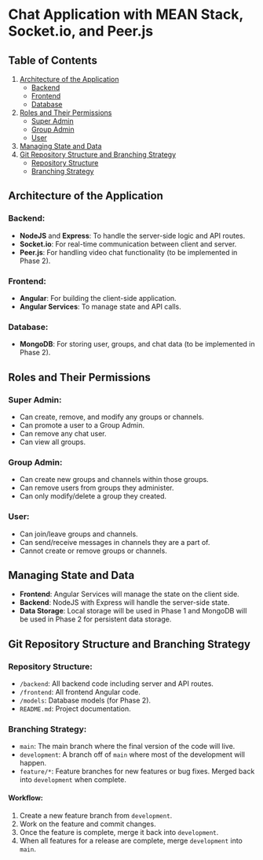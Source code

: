 # Chat Application with MEAN Stack, Socket.io, and Peer.js

## Table of Contents

1. [Architecture of the Application](#architecture-of-the-application)
    - [Backend](#backend)
    - [Frontend](#frontend)
    - [Database](#database)
2. [Roles and Their Permissions](#roles-and-their-permissions)
    - [Super Admin](#super-admin)
    - [Group Admin](#group-admin)
    - [User](#user)
3. [Managing State and Data](#managing-state-and-data)
4. [Git Repository Structure and Branching Strategy](#git-repository-structure-and-branching-strategy)
    - [Repository Structure](#repository-structure)
    - [Branching Strategy](#branching-strategy)

## Architecture of the Application

### Backend:

- **NodeJS** and **Express**: To handle the server-side logic and API routes.
- **Socket.io**: For real-time communication between client and server.
- **Peer.js**: For handling video chat functionality (to be implemented in Phase 2).

### Frontend:

- **Angular**: For building the client-side application.
- **Angular Services**: To manage state and API calls.

### Database:

- **MongoDB**: For storing user, groups, and chat data (to be implemented in Phase 2).

## Roles and Their Permissions

### Super Admin:

- Can create, remove, and modify any groups or channels.
- Can promote a user to a Group Admin.
- Can remove any chat user.
- Can view all groups.

### Group Admin:

- Can create new groups and channels within those groups.
- Can remove users from groups they administer.
- Can only modify/delete a group they created.

### User:

- Can join/leave groups and channels.
- Can send/receive messages in channels they are a part of.
- Cannot create or remove groups or channels.

## Managing State and Data

- **Frontend**: Angular Services will manage the state on the client side.
- **Backend**: NodeJS with Express will handle the server-side state.
- **Data Storage**: Local storage will be used in Phase 1 and MongoDB will be used in Phase 2 for persistent data storage.

## Git Repository Structure and Branching Strategy

### Repository Structure:

- `/backend`: All backend code including server and API routes.
- `/frontend`: All frontend Angular code.
- `/models`: Database models (for Phase 2).
- `README.md`: Project documentation.

### Branching Strategy:

- `main`: The main branch where the final version of the code will live.
- `development`: A branch off of `main` where most of the development will happen.
- `feature/*`: Feature branches for new features or bug fixes. Merged back into `development` when complete.

#### Workflow:

1. Create a new feature branch from `development`.
2. Work on the feature and commit changes.
3. Once the feature is complete, merge it back into `development`.
4. When all features for a release are complete, merge `development` into `main`.
